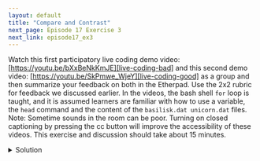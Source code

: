```yaml
---
layout: default
title: "Compare and Contrast"
next_page: Episode 17 Exercise 3
next_link: episode17_ex3
---
```


Watch this first participatory live coding demo video: [https://youtu.be/bXxBeNkKmJE][live-coding-bad]
and this second demo video: [https://youtu.be/SkPmwe_WjeY][live-coding-good]
as a group and then summarize your feedback on both in the Etherpad.
Use the 2x2 rubric for feedback we discussed earlier.
In the videos, the bash shell `for` loop is taught,
and it is assumed learners are familiar with how to use a variable,
the `head` command and the content of the `basilisk.dat unicorn.dat`
files.
Note: Sometime sounds in the room can be poor. Turning on closed captioning by pressing the cc button will improve the accessibility of these videos.
This exercise and discussion should take about 15 minutes.

<details>
<summary>Solution</summary>
The instructor will lead a discussion about the videos and your feedback on them,
making sure that the points of the Top Ten Tips below have been made.
</details>
